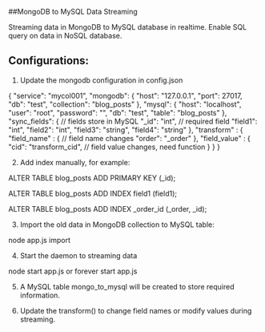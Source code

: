 ##MongoDB to MySQL Data Streaming

Streaming data in MongoDB to MySQL database in realtime. Enable SQL query on
data in NoSQL database.

## Configurations:

1. Update the mongodb configuration in config.json

{
  "service": "mycol001",
  "mongodb": {
    "host": "127.0.0.1",
    "port": 27017,
    "db": "test",
    "collection": "blog_posts"
  },
  "mysql": {
    "host": "localhost",
    "user": "root",
    "password": "",
    "db": "test",
    "table": "blog_posts"
  },
  "sync_fields": { // fields store in MySQL
    "_id": "int",  // required field
    "field1": "int",
    "field2": "int",
    "field3": "string",
    "field4": "string"
  },
  "transform" : {
    "field_name" : { // field name changes
      "order": "_order"
    },
    "field_value" : {
      "cid": "transform_cid", // field value changes, need function
    }
  }
}

2. Add index manually, for example:

ALTER TABLE blog_posts ADD PRIMARY KEY (_id);

ALTER TABLE blog_posts ADD INDEX field1 (field1);

ALTER TABLE blog_posts ADD INDEX _order_id (_order, _id);

3. Import the old data in MongoDB collection to MySQL table:

  node app.js import

4. Start the daemon to streaming data

  node start app.js or forever start app.js

5. A MySQL table mongo_to_mysql will be created to store required information.

6. Update the transform() to change field names or modify values during streaming.